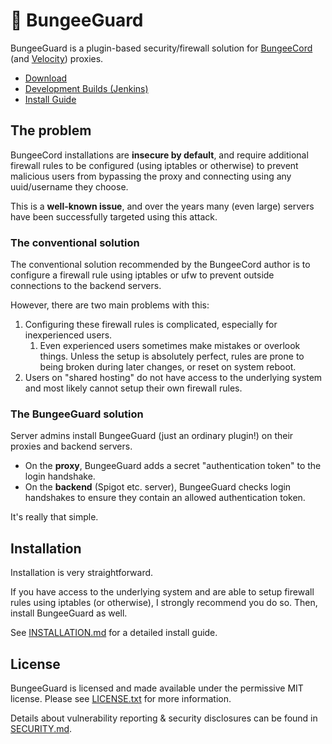 # 💂 BungeeGuard

BungeeGuard is a plugin-based security/firewall solution for [BungeeCord](https://www.spigotmc.org/wiki/bungeecord/) (and [Velocity](https://velocitypowered.com/)) proxies.

* [Download](https://github.com/nickuc/BungeeGuard/releases)
* [Development Builds (Jenkins)](https://ci.lucko.me/job/BungeeGuard/)
* [Install Guide](INSTALLATION.md)

## The problem

BungeeCord installations are **insecure by default**, and require additional firewall rules to be configured (using iptables or otherwise) to prevent malicious users from bypassing the proxy and connecting using any uuid/username they choose.

This is a **well-known issue**, and over the years many (even large) servers have been successfully targeted using this attack.

### The conventional solution

The conventional solution recommended by the BungeeCord author is to configure a firewall rule using iptables or ufw to prevent outside connections to the backend servers.

However, there are two main problems with this:

1. Configuring these firewall rules is complicated, especially for inexperienced users.
   1. Even experienced users sometimes make mistakes or overlook things. Unless the setup is absolutely perfect, rules are prone to being broken during later changes, or reset on system reboot.
2. Users on "shared hosting" do not have access to the underlying system and most likely cannot setup their own firewall rules.

### The BungeeGuard solution

Server admins install BungeeGuard (just an ordinary plugin!) on their proxies and backend servers.

* On the **proxy**, BungeeGuard adds a secret "authentication token" to the login handshake.
* On the **backend** (Spigot etc. server), BungeeGuard checks login handshakes to ensure they contain an allowed authentication token. 

It's really that simple.

## Installation

Installation is very straightforward.

If you have access to the underlying system and are able to setup firewall rules using iptables (or otherwise), I strongly recommend you do so. Then, install BungeeGuard as well.

See [INSTALLATION.md](INSTALLATION.md) for a detailed install guide.

## License

BungeeGuard is licensed and made available under the permissive MIT license. Please see [LICENSE.txt](LICENSE.txt) for more information.

Details about vulnerability reporting & security disclosures can be found in [SECURITY.md](SECURITY.md).

